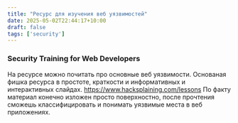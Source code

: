 ```yaml
---
title: "Ресурс для изучения веб уязвимостей"
date: 2025-05-02T22:44:17+10:00
draft: false 
tags: ['security']
---
```

### Security Training for Web Developers
На ресурсе можно почитать про основные веб уязвимости.
Основаная фишка ресурса в простоте, краткости и информативных и интерактивных слайдах. 
https://www.hacksplaining.com/lessons
По факту материал конечно изложен просто поверхностно, после прочтения сможешь классифицировать и понимать уязвимые места в веб приложениях.


